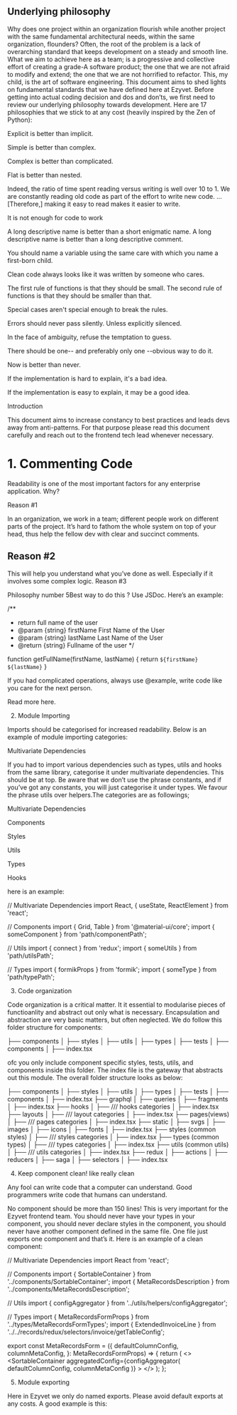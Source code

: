 ## Underlying philosophy

Why does one project within an organization flourish while another project with the same fundamental architectural needs, within the same organization, flounders? Often, the root of the problem is a lack of overarching standard that keeps development on a steady and smooth line. What we aim to achieve here as a team; is a progressive and collective effort of creating a grade-A software product; the one that we are not afraid to modify and extend; the one that we are not horrified to refactor. This, my child, is the art of software engineering. This document aims to shed lights on fundamental standards that we have defined here at Ezyvet. Before getting into actual coding decision and dos and don’ts, we first need to review our underlying philosophy towards development. Here are 17 philosophies that we stick to at any cost (heavily inspired by the Zen of Python):

Explicit is better than implicit.

Simple is better than complex.

Complex is better than complicated.

Flat is better than nested.

Indeed, the ratio of time spent reading versus writing is well over 10 to 1. We are constantly reading old code as part of the effort to write new code. ...[Therefore,] making it easy to read makes it easier to write.

It is not enough for code to work

A long descriptive name is better than a short enigmatic name. A long descriptive name is better than a long descriptive comment.

You should name a variable using the same care with which you name a first-born child.

Clean code always looks like it was written by someone who cares.

The first rule of functions is that they should be small. The second rule of functions is that they should be smaller than that.

Special cases aren't special enough to break the rules.

Errors should never pass silently. Unless explicitly silenced.

In the face of ambiguity, refuse the temptation to guess.

There should be one-- and preferably only one --obvious way to do it.

Now is better than never.

If the implementation is hard to explain, it's a bad idea.

If the implementation is easy to explain, it may be a good idea.

Introduction

This document aims to increase constancy to best practices and leads devs away from anti-patterns. For that purpose please read this document carefully and reach out to the frontend tech lead whenever necessary.

# 1. Commenting Code

Readability is one of the most important factors for any enterprise application. Why?

Reason #1

In an organization, we work in a team; different people work on different parts of the project. It’s hard to fathom the whole system on top of your head, thus help the fellow dev with clear and succinct comments.

## Reason #2

This will help you understand what you’ve done as well. Especially if it involves some complex logic. Reason #3

Philosophy number 5Best way to do this ? Use JSDoc. Here’s an example:

/\*\*

- return full name of the user
- @param {string} firstName First Name of the User
- @param {string} lastName Last Name of the User
- @return {string} Fullname of the user
  \*/

function getFullName(firstName, lastName) {
return `${firstName} ${lastName}`
}

If you had complicated operations, always use @example, write code like you care for the next person.

Read more here.

2. Module Importing

Imports should be categorised for increased readability. Below is an example of module importing categories:

Multivariate Dependencies

If you had to import various dependencies such as types, utils and hooks from the same library, categorise it under multivariate dependencies. This should be at top. Be aware that we don’t use the phrase constants, and if you’ve got any constants, you will just categorise it under types. We favour the phrase utils over helpers.The categories are as followings;

Multivariate Dependencies

Components

Styles

Utils

Types

Hooks

here is an example:

// Multivariate Dependencies
import React, { useState, ReactElement } from 'react';

// Components
import { Grid, Table } from '@material-ui/core';
import { someComponent } from 'path/componentPath';

// Utils
import { connect } from 'redux';
import { someUtils } from 'path/utilsPath';

// Types
import { formikProps } from 'formik';
import { someType } from 'path/typePath';

3. Code organization

Code organization is a critical matter. It it essential to modularise pieces of functioanlity and abstract out only what is necessary. Encapsulation and abstraction are very basic matters, but often neglected. We do follow this folder structure for components:

├── components
│ ├── styles
│ ├── utils
│ ├── types
│ ├── tests
│ ├── components
│ ├── index.tsx

ofc you only include component specific styles, tests, utils, and components inside this folder. The index file is the gateway that abstracts out this module. The overall folder structure looks as below:

├── components
│ ├── styles
│ ├── utils
│ ├── types
│ ├── tests
│ ├── components
│ ├── index.tsx
├── graphql
│ ├── queries
│ ├── fragments
│ ├── index.tsx
├── hooks
│ ├── /// hooks categories
│ ├── index.tsx
├── layouts
│ ├── /// layout categories
│ ├── index.tsx
├── pages(views)
│ ├── /// pages categories
│ ├── index.tsx
├── static
│ ├── svgs
│ ├── images
│ ├── icons
│ ├── fonts
│ ├── index.tsx
├── styles (common styles)
│ ├── /// styles categories
│ ├── index.tsx
├── types (common types)
│ ├── /// types categories
│ ├── index.tsx
├── utils (common utils)
│ ├── /// utils categories
│ ├── index.tsx
├── redux
│ ├── actions
│ ├── reducers
│ ├── saga
│ ├── selectors
│ ├── index.tsx

4. Keep component clean! like really clean

Any fool can write code that a computer can understand. Good programmers write code that humans can understand.

No component should be more than 150 lines! This is very important for the Ezyvet frontend team. You should never have your types in your component, you should never declare styles in the component, you should never have another component defined in the same file. One file just exports one component and that’s it. Here is an example of a clean component:

// Multivariate Dependencies
import React from 'react';

// Components
import { SortableContainer } from '../components/SortableContainer';
import { MetaRecordsDescription } from '../components/MetaRecordsDescription';

// Utils
import { configAggregator } from '../utils/helpers/configAggregator';

// Types
import { MetaRecordsFormProps } from '../types/MetaRecordsFormTypes';
import { ExtendedInvoiceLine } from '../../records/redux/selectors/invoice/getTableConfig';

export const MetaRecordsForm = ({
defaultColumnConfig,
columnMetaConfig,
}: MetaRecordsFormProps<ExtendedInvoiceLine>) => {
return (
<>
<MetaRecordsDescription />
<SortableContainer
aggregatedConfig={configAggregator(
defaultColumnConfig,
columnMetaConfig
)} ></SortableContainer>
</>
);
};

5. Module exporting

Here in Ezyvet we only do named exports. Please avoid default exports at any costs. A good example is this:
